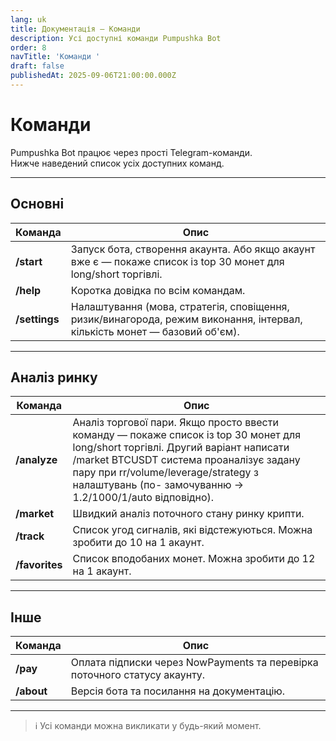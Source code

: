 ```yaml
---
lang: uk
title: Документація — Команди
description: Усі доступні команди Pumpushka Bot
order: 8
navTitle: 'Команди '
draft: false
publishedAt: 2025-09-06T21:00:00.000Z
---
```


# Команди

Pumpushka Bot працює через прості Telegram-команди.\
Нижче наведений список усіх доступних команд.

***

## Основні

| Команда       | Опис                                                                                                                      |
| ------------- | ------------------------------------------------------------------------------------------------------------------------- |
| **/start**    | Запуск бота, створення акаунта. Або якщо акаунт вже є — покаже список із top 30 монет для long/short торгівлі.            |
| **/help**     | Коротка довідка по всім командам.                                                                                         |
| **/settings** | Налаштування (мова, стратегія, сповіщення, ризик/винагорода, режим виконання, інтервал, кількість монет — базовий об'єм). |

***

## Аналіз ринку

| Команда        | Опис                                                                                                                                                                                                                                                                            |
| -------------- | ------------------------------------------------------------------------------------------------------------------------------------------------------------------------------------------------------------------------------------------------------------------------------- |
| **/analyze**   | Аналіз торгової пари. Якщо просто ввести команду — покаже список із top 30 монет для long/short торгівлі. Другий варіант написати /market BTCUSDT система проаналізує задану пару при rr/volume/leverage/strategy з налаштувань (по- замочуванню → 1.2/1000/1/auto відповідно). |
| **/market**    | Швидкий аналіз поточного стану ринку крипти.                                                                                                                                                                                                                                    |
| **/track**     | Список угод сигналів, які відстежуються. Можна зробити до 10 на 1 акаунт.                                                                                                                                                                                                       |
| **/favorites** | Список вподобаних монет. Можна зробити до 12 на 1 акаунт.                                                                                                                                                                                                                       |

***

## Інше

| Команда    | Опис                                                                      |
| ---------- | ------------------------------------------------------------------------- |
| **/pay**   | Оплата підписки через NowPayments та перевірка поточного статусу акаунту. |
| **/about** | Версія бота та посилання на документацію.                                 |

***

> ℹ️ Усі команди можна викликати у будь-який момент.
